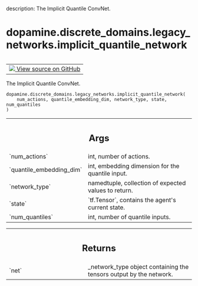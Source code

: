 description: The Implicit Quantile ConvNet.

<div itemscope itemtype="http://developers.google.com/ReferenceObject">
<meta itemprop="name" content="dopamine.discrete_domains.legacy_networks.implicit_quantile_network" />
<meta itemprop="path" content="Stable" />
</div>

# dopamine.discrete_domains.legacy_networks.implicit_quantile_network

<!-- Insert buttons and diff -->

<table class="tfo-notebook-buttons tfo-api nocontent" align="left">
<td>
  <a target="_blank" href="https://github.com/google/dopamine/tree/master/dopamine/discrete_domains/legacy_networks.py#L58-L77">
    <img src="https://www.tensorflow.org/images/GitHub-Mark-32px.png" />
    View source on GitHub
  </a>
</td>
</table>



The Implicit Quantile ConvNet.


<pre class="devsite-click-to-copy prettyprint lang-py tfo-signature-link">
<code>dopamine.discrete_domains.legacy_networks.implicit_quantile_network(
    num_actions, quantile_embedding_dim, network_type, state, num_quantiles
)
</code></pre>



<!-- Placeholder for "Used in" -->


<!-- Tabular view -->
 <table class="responsive fixed orange">
<colgroup><col width="214px"><col></colgroup>
<tr><th colspan="2"><h2 class="add-link">Args</h2></th></tr>

<tr>
<td>
`num_actions`<a id="num_actions"></a>
</td>
<td>
int, number of actions.
</td>
</tr><tr>
<td>
`quantile_embedding_dim`<a id="quantile_embedding_dim"></a>
</td>
<td>
int, embedding dimension for the quantile input.
</td>
</tr><tr>
<td>
`network_type`<a id="network_type"></a>
</td>
<td>
namedtuple, collection of expected values to return.
</td>
</tr><tr>
<td>
`state`<a id="state"></a>
</td>
<td>
`tf.Tensor`, contains the agent's current state.
</td>
</tr><tr>
<td>
`num_quantiles`<a id="num_quantiles"></a>
</td>
<td>
int, number of quantile inputs.
</td>
</tr>
</table>



<!-- Tabular view -->
 <table class="responsive fixed orange">
<colgroup><col width="214px"><col></colgroup>
<tr><th colspan="2"><h2 class="add-link">Returns</h2></th></tr>

<tr>
<td>
`net`<a id="net"></a>
</td>
<td>
_network_type object containing the tensors output by the network.
</td>
</tr>
</table>

